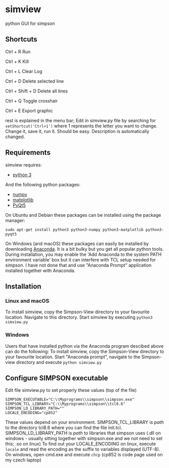 # simview
python GUI for simpson



Shortcuts
------------
Ctrl + R  Run

Ctrl + K  Kill

Ctrl + L  Clear Log



Ctrl + D  Delete selected line

Ctrl + Shift + D Delete all lines  



Ctrl + Q  Toggle crosshair

Ctrl + E  Export graphic

rest is explained in the menu bar; Edit in simview.py file by searching for ```setShortcut('Ctrl+1')``` where 1 represents the letter you want to change. Change it, save it, run it. Should be easy. Description is automatically changed.



Requirements
------------

simview requires:
- [python 3](http://python.org/download/)

And the following python packages:
- [numpy](http://sourceforge.net/projects/numpy/files/NumPy/)
- [matplotlib](http://matplotlib.org/)
- [PyQt5](http://www.riverbankcomputing.com/software/pyqt/download)

On Ubuntu and Debian these packages can be installed using the package manager:
```
sudo apt-get install python3 python3-numpy python3-matplotlib python3-pyqt5 
```

On Windows (and macOS) these packages can easily be installed by downloading [Anaconda](https://www.anaconda.com/distribution/).
It is a bit bulky but you get all popular python tools. During installation, you may enable the 
'Add Anaconda to the system PATH environment variable' box but it can interfere with TCL setup needed
 for simpson. I have not done that and use "Anaconda Prompt" application installed together with Anaconda.

Installation
------------

### Linux and macOS ###

To install simview, copy the Simpson-View directory to your favourite location. Navigate to this 
directory. Start simview by executing 
```python3 simview.py```

### Windows ###

Users that have installed python via the Anaconda program descibed above can do the following:
To install simview, copy the Simpson-View directory to your favourite location.
Start "Anaconda prompt", navigate to the Simpson-view directory and execute ```python simview.py```

Configure SIMPSON executable
------------------------------

Edit file simview.py to set properly these values (top of the file)
```
SIMPSON_EXECUTABLE="C:\\Myprograms\\simpson\\simpson.exe"
SIMPSON_TCL_LIBRARY="C:\\Myprograms\\simpson\\tcl8.6"
SIMPSON_LD_LIBRARY_PATH=""
LOCALE_ENCODING="cp852"
```
These values depend on your environment. SIMPSON_TCL_LIBRARY is _path_ to the directory tcl8.6 where 
you can find the file init.tcl. SIMPSON_LD_LIBRARY_PATH is _path_ to libraries that simpson uses 
(.dll on windows - usually sitting together with simpson.exe and we not need to set this; .so on linux)
To find out your LOCALE_ENCODING on linux, execute ```locale``` and read the encoding as the suffix to variables displayed (UTF-8).
On windows, open cmd.exe and execute ```chcp``` (cp852 is code page used on my czech laptop)
 
